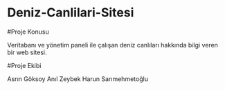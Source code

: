 # Deniz-Canlilari-Sitesi

#Proje Konusu

Veritabanı ve yönetim paneli ile çalışan deniz canlıları hakkında bilgi veren bir web sitesi.

#Proje Ekibi

Asrın Göksoy
Anıl Zeybek
Harun Sarımehmetoğlu
